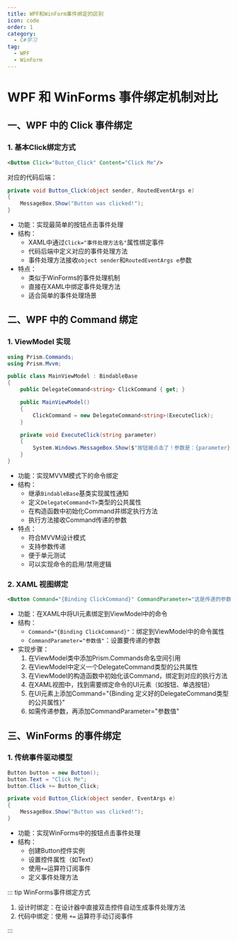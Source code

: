 ```yaml
---
title: WPF和WinForm事件绑定的区别
icon: code
order: 1
category:
  - C#学习
tag:
  - WPF
  - WinForm
---
```




# WPF 和 WinForms 事件绑定机制对比

## 一、WPF 中的 Click 事件绑定

### 1. 基本Click绑定方式

```xml
<Button Click="Button_Click" Content="Click Me"/>
```

对应的代码后端：
```csharp
private void Button_Click(object sender, RoutedEventArgs e)
{
    MessageBox.Show("Button was clicked!");
}
```

- 功能：实现最简单的按钮点击事件处理
- 结构：
  - XAML中通过`Click="事件处理方法名"`属性绑定事件
  - 代码后端中定义对应的事件处理方法
  - 事件处理方法接收`object sender`和`RoutedEventArgs e`参数
- 特点：
  - 类似于WinForms的事件处理机制
  - 直接在XAML中绑定事件处理方法
  - 适合简单的事件处理场景

## 二、WPF 中的 Command 绑定

### 1. ViewModel 实现

```csharp
using Prism.Commands;
using Prism.Mvvm;

public class MainViewModel : BindableBase
{
    public DelegateCommand<string> ClickCommand { get; }

    public MainViewModel()
    {
        ClickCommand = new DelegateCommand<string>(ExecuteClick);
    }

    private void ExecuteClick(string parameter)
    {
        System.Windows.MessageBox.Show($"按钮被点击了！参数是：{parameter}");
    }
}
```

- 功能：实现MVVM模式下的命令绑定
- 结构：
  - 继承`BindableBase`基类实现属性通知
  - 定义`DelegateCommand<T>`类型的公共属性
  - 在构造函数中初始化Command并绑定执行方法
  - 执行方法接收Command传递的参数
- 特点：
  - 符合MVVM设计模式
  - 支持参数传递
  - 便于单元测试
  - 可以实现命令的启用/禁用逻辑

### 2. XAML 视图绑定

```xml
<Button Command="{Binding ClickCommand}" CommandParameter="这是传递的参数" Content="点击我" Width="100" Height="30"/>
```

- 功能：在XAML中将UI元素绑定到ViewModel中的命令
- 结构：
  - `Command="{Binding ClickCommand}"`：绑定到ViewModel中的命令属性
  - `CommandParameter="参数值"`：设置要传递的参数
- 实现步骤：
  1. 在ViewModel类中添加Prism.Commands命名空间引用
  2. 在ViewModel中定义一个DelegateCommand类型的公共属性
  3. 在ViewModel的构造函数中初始化该Command，绑定到对应的执行方法
  4. 在XAML视图中，找到需要绑定命令的UI元素（如按钮、单选按钮）
  5. 在UI元素上添加Command="{Binding 定义好的DelegateCommand类型的公共属性}"
  6. 如需传递参数，再添加CommandParameter="参数值"

## 三、WinForms 的事件绑定

### 1. 传统事件驱动模型

```csharp
Button button = new Button();
button.Text = "Click Me";
button.Click += Button_Click;

private void Button_Click(object sender, EventArgs e)
{
    MessageBox.Show("Button was clicked!");
}
```

- 功能：实现WinForms中的按钮点击事件处理
- 结构：
  - 创建Button控件实例
  - 设置控件属性（如Text）
  - 使用`+=`运算符订阅事件
  - 定义事件处理方法

::: tip WinForms事件绑定方式

1. 设计时绑定：在设计器中直接双击控件自动生成事件处理方法
2. 代码中绑定：使用 `+=` 运算符手动订阅事件

:::